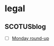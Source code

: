 # legal

## SCOTUSblog
- [ ] [Monday round-up](http://www.scotusblog.com/2015/10/monday-round-up-277/)


